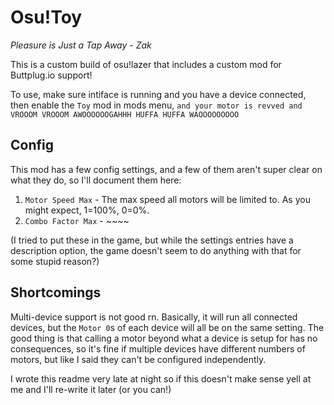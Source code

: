 # Osu!Toy

*Pleasure is Just a Tap Away - Zak*

This is a custom build of osu!lazer that includes a custom mod for Buttplug.io support!

To use, make sure intiface is running and you have a device connected, then enable the `Toy` mod in mods menu, `and your motor is revved and VROOOM VROOOM AWOOOOOOGAHHH HUFFA HUFFA WAOOOOOOOOO`

## Config
This mod has a few config settings, and a few of them aren't super clear on what they do, so I'll document them here:

1. `Motor Speed Max` - The max speed all motors will be limited to. As you might expect, 1=100%, 0=0%.
2. `Combo Factor Max` - ~~~~

(I tried to put these in the game, but while the settings entries have a description option, the game doesn't seem to do anything with that for some stupid reason?)


## Shortcomings
Multi-device support is not good rn. Basically, it will run all connected devices, but the `Motor 0`s of each device will all be on the same setting. The good thing is that calling a motor beyond what a device is setup for has no consequences, so it's fine if multiple devices have different numbers of motors, but like I said they can't be configured independently.

I wrote this readme very late at night so if this doesn't make sense yell at me and I'll re-write it later (or you can!)